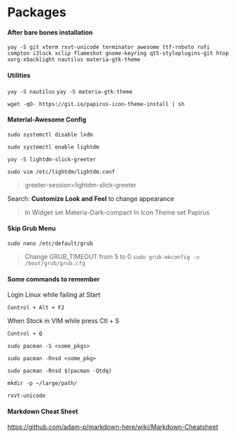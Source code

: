 # Packages

#### After bare bones installation

`yay -S git xterm rxvt-unicode terminator awesome ttf-roboto rofi compton i3lock xclip flameshot gnome-keyring qt5-styleplugins-git htop xorg-xbacklight nautilus materia-gtk-theme`

#### Utilities

`yay -S nautilus`
`yay -S materia-gtk-theme`

`wget -qO- https://git.io/papirus-icon-theme-install | sh`

#### Material-Awesome Config

`sudo systemctl disable lxdm`

`sudo systemctl enable lightdm`

`yay -S lightdm-slick-greeter`

`sudo vim /etc/lightdm/lightdm.conf`

> greeter-session=lightdm-slick-greeter

Search: **Customize Look and Feel** to change appearance

> In Widget set Materia-Dark-compact
> In Icon Theme set Papirus

#### Skip Grub Menu

`sudo nano /etc/default/grub`
> Change GRUB_TIMEOUT from 5 to 0
`sudo grub-mkconfig -o /boot/grub/grub.cfg`

#### Some commands to remember

Login Linux while failing at Start

`Control + Alt + F2`

When Stock in VIM while press Ctl + S

`Control + Q`

`sudo pacman -S <some_pkgs>`

`sudo pacman -Rnsd <some_pkg>`

`sudo pacman -Rnsd $(pacman -Qtdq)`

`mkdir -p ~/large/path/`

`rxvt-unicode`

#### Markdown Cheat Sheet

https://github.com/adam-p/markdown-here/wiki/Markdown-Cheatsheet
